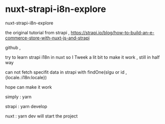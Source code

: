 # nuxt-strapi-i8n-explore
nuxt-strapi-i8n-explore


the original tutorial from strapi , https://strapi.io/blog/how-to-build-an-e-commerce-store-with-nuxt-js-and-strapi

github , 

try to learn strapi i18n  in nuxt so I Tweek a lit bit to  make it  work , still in half way 

can  not fetch specifit  data in strapi with findOne(slgu or id , {locale.:i18n:locale})

hope can make it work


simply : yarn 

strapi : yarn develop

nuxt :  yarn dev  will start the project 
